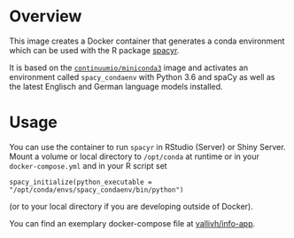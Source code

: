 # Overview
This image creates a Docker container that
generates a conda environment which can be used
with the R package [spacyr](https://spacyr.quanteda.io).

It is based on the [`continuumio/miniconda3`](https://hub.docker.com/r/continuumio/miniconda3) image and
activates an environment called `spacy_condaenv` with
Python 3.6 and spaCy as well as the latest
Englisch and German language models installed.

# Usage
You can use the container to run `spacyr` in
RStudio (Server) or Shiny Server. Mount a volume or
local directory to `/opt/conda` at runtime or in your
`docker-compose.yml` and in your R script set
```
spacy_initialize(python_executable = "/opt/conda/envs/spacy_condaenv/bin/python")
```
(or to your local directory if you are developing
outside of Docker).

You can find an exemplary docker-compose file at
[vallivh/info-app](https://github.com/vallivh/dexdminer/blob/master/docker-compose.yml).
